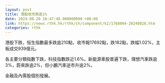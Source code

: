 ```yaml
---
layout: post
title: 港股收市跌逾1%
date: 2024-08-28 16:47:48.000000000 +08:00
link: https://news.rthk.hk/rthk/ch/component/k2/1768004-20240828.htm
categories: rthk
---
```


港股下跌，恒生指數最多跌逾210點，收市報17692點，跌182點，跌幅1.02%，主板成交939億元。

各主要分類指數下跌，科技指數跌近1.6%。新能源車股普遍下跌，理想汽車跌逾3%，蔚來跌逾2%，但小鵬汽車逆市升逾2%。

金融及內需股個別發展。

